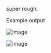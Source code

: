 super rough.

Example output

![image](https://github.com/joshhunt/apis-codegen-experiment/assets/46142/f6854f3d-225e-47cd-a691-1ce399cf3f6a)

![image](https://github.com/joshhunt/apis-codegen-experiment/assets/46142/f43594ea-d008-43fb-b9a1-9e3279e1276d)

